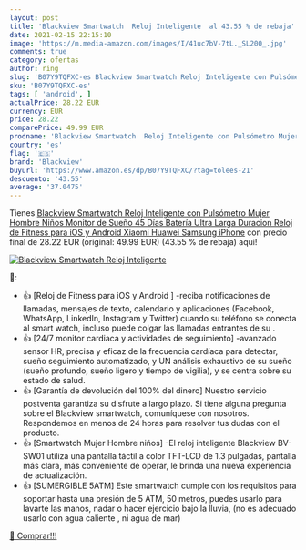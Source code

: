 ```yaml
---
layout: post
title: 'Blackview Smartwatch  Reloj Inteligente  al 43.55 % de rebaja'
date: 2021-02-15 22:15:10
image: 'https://m.media-amazon.com/images/I/41uc7bV-7tL._SL200_.jpg'
comments: true
category: ofertas
author: ring
slug: 'B07Y9TQFXC-es Blackview Smartwatch Reloj Inteligente con Pulsómetro...'
sku: 'B07Y9TQFXC-es'
tags: [ 'android', ]
actualPrice: 28.22 EUR
currency: EUR
price: 28.22
comparePrice: 49.99 EUR
prodname: 'Blackview Smartwatch  Reloj Inteligente con Pulsómetro Mujer Hombre Niños  Monitor de Sueño  45 Días Batería Ultra Larga Duracion  Reloj de Fitness para iOS y Android Xiaomi Huawei Samsung iPhone'
country: 'es'
flag: '🇪🇸'
brand: 'Blackview'
buyurl: 'https://www.amazon.es/dp/B07Y9TQFXC/?tag=tolees-21'
descuento: '43.55'
average: '37.0475'
---
```


Tienes [Blackview Smartwatch  Reloj Inteligente con Pulsómetro Mujer Hombre Niños  Monitor de Sueño  45 Días Batería Ultra Larga Duracion  Reloj de Fitness para iOS y Android Xiaomi Huawei Samsung iPhone](https://www.amazon.es/dp/B07Y9TQFXC/?tag=tolees-21) con precio final de  28.22 EUR (original: 49.99 EUR) (43.55 %  de rebaja) aqui!

[![Blackview Smartwatch  Reloj Inteligente ](https://m.media-amazon.com/images/I/41uc7bV-7tL._SL200_.jpg)](https://www.amazon.es/dp/B07Y9TQFXC/?tag=tolees-21)

🔎:

- 👍 [Reloj de Fitness para iOS y Android ] -reciba notificaciones de llamadas, mensajes de texto, calendario y aplicaciones (Facebook, WhatsApp, LinkedIn, Instagram y Twitter) cuando su teléfono se conecta al smart watch, incluso puede colgar las llamadas entrantes de su .
- 👍 [24/7 monitor cardiaca y actividades de seguimiento] -avanzado sensor HR, precisa y eficaz de la frecuencia cardíaca para detectar, sueño seguimiento automatizado, y UN análisis exhaustivo de su sueño (sueño profundo, sueño ligero y tiempo de vigilia), y se centra sobre su estado de salud.
- 👍 [Garantía de devolución del 100% del dinero] Nuestro servicio postventa garantiza su disfrute a largo plazo. Si tiene alguna pregunta sobre el Blackview smartwatch, comuníquese con nosotros. Respondemos en menos de 24 horas para resolver tus dudas con el producto.
- 👍 [Smartwatch Mujer Hombre niños] -El reloj inteligente Blackview BV-SW01 utiliza una pantalla táctil a color TFT-LCD de 1.3 pulgadas, pantalla más clara, más conveniente de operar, le brinda una nueva experiencia de actualización.
- 👍 [SUMERGIBLE 5ATM] Este smartwatch cumple con los requisitos para soportar hasta una presión de 5 ATM, 50 metros, puedes usarlo para lavarte las manos, nadar o hacer ejercicio bajo la lluvia, (no es adecuado usarlo con agua caliente , ni agua de mar)

[🛒 Comprar!!!](https://www.amazon.es/dp/B07Y9TQFXC/?tag=tolees-21)
